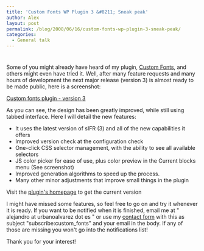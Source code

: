 ```yaml
---
title: 'Custom Fonts WP Plugin 3 &#8211; Sneak peak'
author: Alex
layout: post
permalink: /blog/2008/06/16/custom-fonts-wp-plugin-3-sneak-peak/
categories:
  - General talk
---
```

# 

Some of you might already have heard of my plugin, [Custom Fonts][1], and others might even have tried it. Well, after many feature requests and many hours of development the next major release (version 3) is almost ready to be made public, here is a screenshot:

 [1]: http://urbanoalvarez.es/blog/plugins/custom-fonts-plugin/

[Custom fonts plugin - version 3][3]

As you can see, the design has been greatly improved, while still using tabbed interface. Here I will detail the new features:

 [3]: http://urbanoalvarez.es/blog/wp-content/uploads/2008/06/custom_fonts_3.jpg

*   It uses the latest version of sIFR (3) and all of the new capabilities it offers
*   Improved version check at the configuration check
*   One-click CSS selector management, with the ability to see all available selectors
*   JS color picker for ease of use, plus color preview in the Current blocks menu (See screenshot)
*   Improved generation algorithms to speed up the process.
*   Many other minor adjustments that improve small things in the plugin

Visit the [plugin\'s homepage][1] to get the current version

I might have missed some features, so feel free to go on and try it whenever it is ready. If you want to be notified when it is finished, email me at \" alejandro at urbanoalvarez dot es \" or use my [contact form][4] with this as subject \"subscribe:custom_fonts\" and your email in the body. If any of those are missing you won\'t go into the notifications list!

 [4]: http://urbanoalvarez.es/blog/contact/

Thank you for your interest!